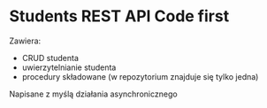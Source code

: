 # Students REST API Code first
Zawiera: </br>
- CRUD studenta </br>
- uwierzytelnianie studenta </br>
- procedury składowane (w repozytorium znajduje się tylko jedna) </br>

Napisane z myślą działania asynchronicznego
